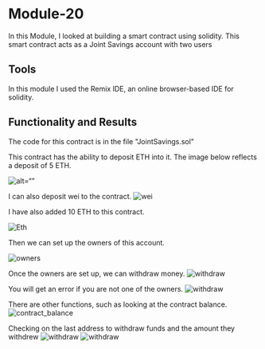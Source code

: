 # Module-20

In this Module, I looked at building a smart contract using solidity. This smart contract acts as a Joint Savings account with two users

## Tools

In this module I used the Remix IDE, an online browser-based IDE for solidity. 


## Functionality and Results

The code for this contract is in the file "JointSavings.sol"

This contract has the ability to deposit ETH into it. The image below reflects a deposit of 5 ETH.

![alt=“”](Results/sending%205%20eth.png)

I can also deposit wei to the contract.
![wei](Results/seding%20one%20wei.png)

I have also added 10 ETH to this contract.

![Eth](Results/using%20deposit%20to%20send%2010.png)

Then we can set up the owners of this account.

![owners](Results/setting%20addresses.png)

Once the owners are set up, we can withdraw money.
![withdraw](Results/withdrawing%20money.png)

You will get an error if you are not one of the owners.
![withdraw](Results/error%20on%20withdraw.png)

There are other functions, such as looking at the contract balance.
![contract_balance](Results/contract%20balance.png)

Checking on the last address to withdraw funds and the amount they withdrew
![withdraw](Results/last%20to%20withdraw%20amt.png)
![withdraw](Results/last%20to%20withdraw.png)

